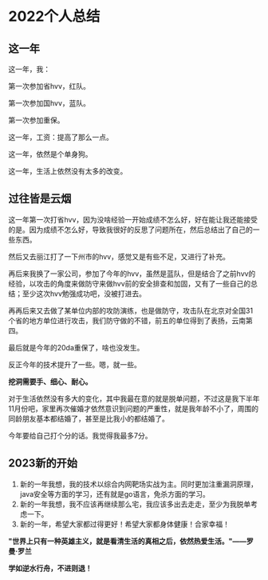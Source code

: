 # 2022个人总结

## 这一年

这一年，我：

第一次参加省hvv，红队。

第一次参加国hvv，蓝队。

第一次参加重保。



这一年，工资：提高了那么一点。

这一年，依然是个单身狗。

这一年，生活上依然没有太多的改变。



## 过往皆是云烟

这一年第一次打省hvv，因为没啥经验一开始成绩不怎么好，好在能让我还能接受的是。因为成绩不怎么好，导致我很好的反思了问题所在，然后总结出了自己的一些东西。

然后又去丽江打了一下州市的hvv，感觉又是有些不足，又进行了补充。

再后来我换了一家公司，参加了今年的hvv，虽然是蓝队，但是结合了之前hvv的经验，以攻击的角度来做防守来做hvv前的安全排查和加固，又有了一些自己的总结；至少这次hvv勉强成功吧，没被打进去。

再再后来又去做了某单位内部的攻防演练，也是做防守，攻击队在北京对全国31个省的地方单位进行攻击，我们防守做的不错，前五的单位得到了表扬，云南第四。

最后就是今年的20da重保了，啥也没发生。

反正今年的技术提升了一些。嗯，就一些。

**挖洞需要手、细心、耐心。**

对于生活依然没有多大的变化，其中我最在意的就是脱单问题，不过这是我下半年11月份吧，家里再次催婚才依然意识到问题的严重性，就是我年龄不小了，周围的同龄朋友基本都结婚了，甚至是比我小的都结婚了。

今年要给自己打个分的话。我觉得我最多7分。

## 2023新的开始

1. 新的一年我想，我的技术以综合内网靶场实战为主。同时更加注重漏洞原理，java安全等方面的学习，还有就是go语言，免杀方面的学习。
2. 新的一年我想，我不应该再继续那么宅，我应该多出去走走，至少为我脱单考虑一下。
3. 新的一年，希望大家都过得更好！希望大家都身体健康！合家幸福！



**"世界上只有一种英雄主义，就是看清生活的真相之后，依然热爱生活。"——罗曼·罗兰**

**学如逆水行舟，不进则退！**

